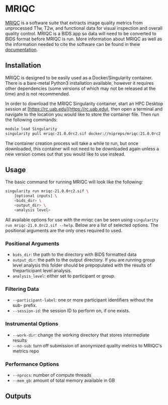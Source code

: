 # MRIQC

[MRIQC](https://mriqc.readthedocs.io/en/stable/) is a software suite that extracts image quality metrics from unprocessed T1w, T2w, and functional data for visual inspection and overall quality control. MRIQC is a BIDS app so data will need to be converted to BIDS format before MRIQC is run. More information about MRIQC as well as the information needed to cite the software can be found in theie [documentation](https://mriqc.readthedocs.io/en/stable/about.html).

## Installation

MRIQC is designed to be easily used as a Docker/Singularity container. There is a bare-metal Python3 installation available, however it requires other dependencies (some versions of which may not be released at the time) and is not recommended.

In order to download the MRIQC Singularity container, start an HPC Desktop session at [https://rc.uab.edu](https://rc.uab.edu), then open a terminal and navigate to the location you would like to store the container file. Then run the following commands:

``` bash
module load Singularity
singularity pull mriqc-21.0.0rc2.sif docker://nipreps/mriqc:21.0.0rc2
```

The container creation process will take a while to run, but once downloaded, this container will not need to be downloaded again unless a new version comes out that you would like to use instead.

## Usage

The basic command for running MRIQC will look like the following:

``` bash
singularity run mriqc-21.0.0rc2.sif \
    [optional inputs] \
    <bids_dir> \
    <output_dir> \
    <analysis level>
```

All available options for use with the mriqc can be seen using `singularity run mriqc-21.0.0rc2.sif --help`. Below are a list of selected options. The positional arguments are the only ones required to used.

### Positional Arguments

- `bids_dir`: the path to the directory with BIDS formatted data
- `output_dir`: the path to the output directory. If you are running group level analysis this folder should be prepopulated with the results of theparticipant level analysis.
- `analysis_level`: either set to participant or group.

### Filtering Data

- `--participant-label`: one or more participant identifiers without the sub- prefix.
- `--session-id`: the session ID to perform on, if one exists.

### Instrumental Options

- `--work-dir`: change the working directory that stores intermediate results
- `--no-sub`: turn off submission of anonymized quality metrics to MRIQC's metrics repo

### Performance Options

- `--nprocs`: number of compute threads
- `--mem_gb`: amount of total memory available in GB

## Outputs
